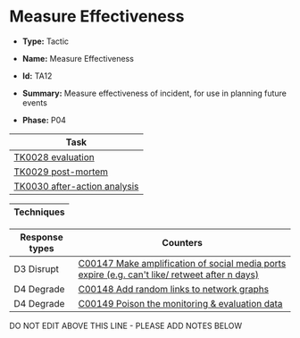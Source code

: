 # Measure Effectiveness

* **Type:** Tactic

* **Name:** Measure Effectiveness

* **Id:** TA12

* **Summary:** Measure effectiveness of incident, for use in planning future events

* **Phase:** P04



| Task |
| ---- |
| [TK0028 evaluation](../tasks/TK0028.md) |
| [TK0029 post-mortem](../tasks/TK0029.md) |
| [TK0030 after-action analysis](../tasks/TK0030.md) |



| Techniques |
| ---------- |



| Response types | Counters |
| -------------- | -------- |
| D3 Disrupt | [C00147 Make amplification of social media ports expire (e.g. can't like/ retweet after n days)](../counters/C00147.md) |
| D4 Degrade | [C00148 Add random links to network graphs](../counters/C00148.md) |
| D4 Degrade | [C00149 Poison the monitoring & evaluation data](../counters/C00149.md) |
DO NOT EDIT ABOVE THIS LINE - PLEASE ADD NOTES BELOW